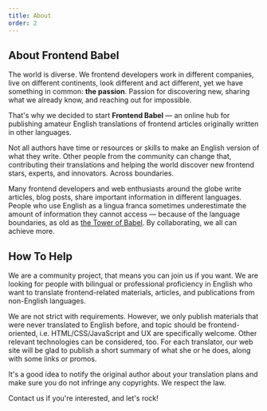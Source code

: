 ```yaml
---
title: About
order: 2
---
```


## About Frontend Babel

The world is diverse. We frontend developers work in different companies, live on different continents, look different and act different, yet we have something in common: **the passion**. Passion for discovering new, sharing what we already know, and reaching out for impossible.

That's why we decided to start **Frontend Babel** — an online hub for publishing amateur English translations of frontend articles originally written in other languages.

Not all authors have time or resources or skills to make an English version of what they write. Other people from the community can change that, contributing their translations and helping the world discover new frontend stars, experts, and innovators. Across boundaries.

Many frontend developers and web enthusiasts around the globe write articles, blog posts, share important information in different languages. People who use English as a lingua franca sometimes underestimate the amount of information they cannot access — because of the language boundaries, as old as [the Tower of Babel](http://en.wikipedia.org/wiki/Tower_of_Babel). By collaborating, we all can achieve more.

## How To Help

We are a community project, that means you can join us if you want. We are looking for people with bilingual or professional proficiency in English who want to translate frontend-related materials, articles, and publications from non-English languages.

We are not strict with requirements. However, we only publish materials that were never translated to English before, and topic should be frontend-oriented, i.e. HTML/CSS/JavaScript and UX are specifically welcome. Other relevant technologies can be considered, too. For each translator, our web site will be glad to publish a short summary of what she or he does, along with some links or promos.

It's a good idea to notify the original author about your translation plans and make sure you do not infringe any copyrights. We respect the law.

Contact us if you're interested, and let's rock!

